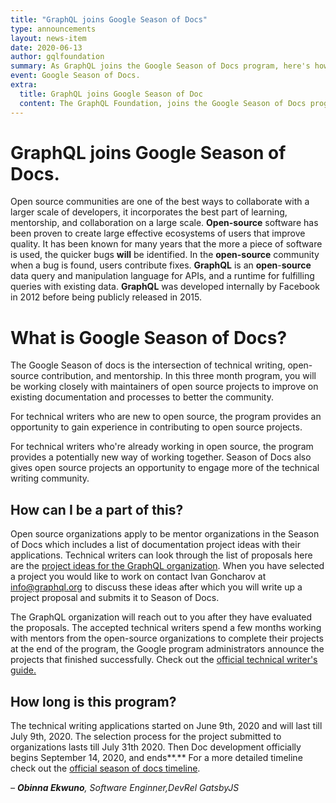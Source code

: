 ```yaml
---
title: "GraphQL joins Google Season of Docs"
type: announcements
layout: news-item
date: 2020-06-13
author: gqlfoundation
summary: As GraphQL joins the Google Season of Docs program, here's how you can be involved. 
event: Google Season of Docs.
extra:
  title: GraphQL joins Google Season of Doc
  content: The GraphQL Foundation, joins the Google Season of Docs program to bring to incorporate the best part of learning, mentorship, and collaboration on a large scale.
---
```


# **GraphQL joins Google Season of Docs.** 

Open source communities are one of the best ways to collaborate with a larger scale of developers, it incorporates the best part of learning, mentorship, and collaboration on a large scale. 
**Open-source** software has been proven to create large effective ecosystems of users that improve quality. It has been known for many years that the more a piece of software is used, the quicker bugs **will** be identified. In the **open-source** community when a bug is found, users contribute fixes.
**GraphQL** is an **open**-**source** data query and manipulation language for APIs, and a runtime for fulfilling queries with existing data. **GraphQL** was developed internally by Facebook in 2012 before being publicly released in 2015. 



# **What is Google Season of Docs?** 

The Google Season of docs is the intersection of technical writing, open-source contribution, and mentorship. In this three month program, you will be working closely with maintainers of open source projects to improve on existing documentation and processes to better the community. 

For technical writers who are new to open source, the program provides an opportunity to gain experience in contributing to open source projects. 

For technical writers who're already working in open source, the program provides a potentially new way of working together. Season of Docs also gives open source projects an opportunity to engage more of the technical writing community.



## **How can I be a part of this?** 

Open source organizations apply to be mentor organizations in the Season of Docs which includes a list of documentation project ideas with their applications. Technical writers can look through the list of proposals here are the [project ideas for the GraphQL organization](https://github.com/graphql/foundation/tree/master/mentorship/2020/gsod). 
When you have selected a project you would like to work on contact Ivan Goncharov at [info@graphql.org](mailto:info@graphql.org) to discuss these ideas after which you will write up a project proposal and submits it to Season of Docs. 

The GraphQL organization will reach out to you after they have evaluated the proposals. The accepted technical writers spend a few months working with mentors from the open-source organizations to complete their projects at the end of the program, the Google program administrators announce the projects that finished successfully.
Check out the [official technical writer's guide.](https://developers.google.com/season-of-docs/docs/tech-writer-guide) 



## **How long is this program?**

The technical writing applications started on June 9th, 2020 and will last till July 9th, 2020. The selection process for the project submitted to organizations lasts till July 31th 2020. Then Doc development officially begins September 14, 2020, and ends**.** For a more detailed timeline check out the [official season of docs timeline](https://developers.google.com/season-of-docs/docs/timeline).

_– **Obinna Ekwuno**, Software Enginner,DevRel GatsbyJS_
